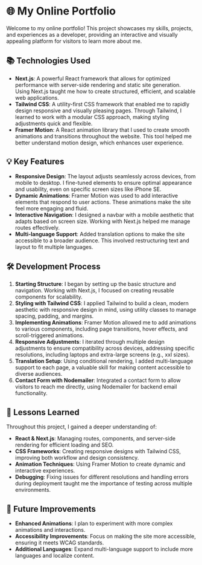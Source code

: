 
# 🌐 My Online Portfolio

Welcome to my online portfolio! This project showcases my skills, projects, and experiences as a developer, providing an interactive and visually appealing platform for visitors to learn more about me.

## 📚 Technologies Used

- **Next.js**: A powerful React framework that allows for optimized performance with server-side rendering and static site generation. Using Next.js taught me how to create structured, efficient, and scalable web applications.
- **Tailwind CSS**: A utility-first CSS framework that enabled me to rapidly design responsive and visually pleasing pages. Through Tailwind, I learned to work with a modular CSS approach, making styling adjustments quick and flexible.
- **Framer Motion**: A React animation library that I used to create smooth animations and transitions throughout the website. This tool helped me better understand motion design, which enhances user experience.

## 💡 Key Features

- **Responsive Design**: The layout adjusts seamlessly across devices, from mobile to desktop. I fine-tuned elements to ensure optimal appearance and usability, even on specific screen sizes like iPhone SE.
- **Dynamic Animations**: Framer Motion was used to add interactive elements that respond to user actions. These animations make the site feel more engaging and fluid.
- **Interactive Navigation**: I designed a navbar with a mobile aesthetic that adapts based on screen size. Working with Next.js helped me manage routes effectively.
- **Multi-language Support**: Added translation options to make the site accessible to a broader audience. This involved restructuring text and layout to fit multiple languages.

## 🛠️ Development Process

1. **Starting Structure**: I began by setting up the basic structure and navigation. Working with Next.js, I focused on creating reusable components for scalability.
2. **Styling with Tailwind CSS**: I applied Tailwind to build a clean, modern aesthetic with responsive design in mind, using utility classes to manage spacing, padding, and margins.
3. **Implementing Animations**: Framer Motion allowed me to add animations to various components, including page transitions, hover effects, and scroll-triggered animations.
4. **Responsive Adjustments**: I iterated through multiple design adjustments to ensure compatibility across devices, addressing specific resolutions, including laptops and extra-large screens (e.g., xxl sizes).
5. **Translation Setup**: Using conditional rendering, I added multi-language support to each page, a valuable skill for making content accessible to diverse audiences.
6. **Contact Form with Nodemailer**: Integrated a contact form to allow visitors to reach me directly, using Nodemailer for backend email functionality.

## 🚀 Lessons Learned

Throughout this project, I gained a deeper understanding of:
- **React & Next.js**: Managing routes, components, and server-side rendering for efficient loading and SEO.
- **CSS Frameworks**: Creating responsive designs with Tailwind CSS, improving both workflow and design consistency.
- **Animation Techniques**: Using Framer Motion to create dynamic and interactive experiences.
- **Debugging**: Fixing issues for different resolutions and handling errors during deployment taught me the importance of testing across multiple environments.

## 🔧 Future Improvements

- **Enhanced Animations**: I plan to experiment with more complex animations and interactions.
- **Accessibility Improvements**: Focus on making the site more accessible, ensuring it meets WCAG standards.
- **Additional Languages**: Expand multi-language support to include more languages and localize content.
